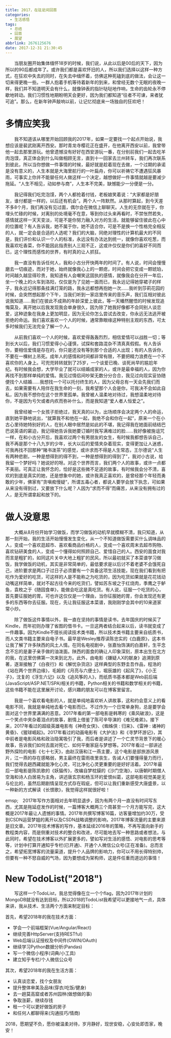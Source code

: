 ```yaml
---
title: 2017，在驻足间回首
categories:
  - 生活感悟
tags:
  - 总结
  - 回首
  - 展望
abbrlink: 2676125676
date: 2017-12-31 21:30:45
---
```

&emsp;&emsp;当朋友圈开始集体缅怀18岁的时候，我们说，从此以后是00后的天下，因为所以的90后都成年了。或许我们都是喜欢怀旧的人，所以我们选择以这样一种方式，在狂欢中失去的同时，在失去中缅怀着，仿佛这种死磕到底的做法，会让这一切来得更晚一些。一群人抱着手机等待着新年的到来，和曾经无数个无眠的夜晚一样，我们并不知道明天会有什么，就像钟表的指针哒哒地作响，生命的齿轮永不停歇地转动。我们习惯性地期盼明天会更好，因为我们都知道“往者不可谏，来者犹可追”。那么，在新年钟声敲响以前，让记忆彻底来一场独自的狂欢吧！

# 多情应笑我
&emsp;&emsp;我不知道该从哪里开始回顾我的2017年，如果一定要找一个起点开始说，我想应该是裴武刚离开西安。那时青龙寺樱花正在盛开，在他离开西安以前，我曾带他一起去那里游玩。他曾遗憾没有好好在西安游玩一番，在分别前我们一起去吃羊肉泡馍，真正体会到什么叫做相顾无言，直到十一回家去兰州转车，我们再次联系到彼此，所以当你想做一件事情的时候，最好就是趁着现在去做，一个过期的承诺是没有意义的，人生本就是大海里航行的一叶扁舟，你可以祈祷它不遭遇狂风暴雨，可事实上你并不能替任何人做这样一个决定，越想做好一件事情就越是要减少拖延。“人生不相见，动如参与商”，人生本不完美，缺憾能少一分便是一分。

&emsp;&emsp;我记得我们吃完泡馍，两个人都抢着付钱，老板娘笑着说：“大家都是好朋友，谁付都是一样的，以后还有机会”。两个人一阵默然。从那时算起，到今天差不多8个月，我们再没有见过面，偶尔会在微信上聊聊天。人生的无奈就在于，你埋头忙碌的时候，对离别的处境毫不在意，等到你过头来再看时，不禁怅然若失，感情就这样一天天变淡，可是不是你努力融入对方的生活，就能够留住彼此在心中的位置呢？有人告诉我，她不属于你，她不适合你，可是不是换一个性格完全相反的人，就一定会是合适的人选呢？我们的大脑，同绝对理性的计算机最大的不同是，我们评价和认识一个人的标准，永远没有办法达到统一，就像你喜欢吃葱，而我喜欢吃香菜，你不能因此指责别人三观不正，这或许仅仅是你们的喜好不同而已，这个理性而感性的世界，有时真的让人抓狂。

&emsp;&emsp;我一直没有告诉任何人，我和小古分开快两年的时间了。有人说，时间会慢慢磨去一切痕迹，而对于她，始终就像我心上的一颗痣，时间会把它变成一颗琥珀，时间越久越显得珍贵，我知道有人会嘲笑这固执的感情，就像我会在分开一年后，坐一个晚上的火车到洛阳，仅仅是为了见她一面而已，我永远记得她穿裙子的样子，我永远记得那条挂满灯笼的路，我永远都想再抱她一次……我听到莎莉花园的时候，会突然想起那个下午，当我们听到一家店里传来的音乐声，我们互相对彼此说我知道……我们在彼此不成熟的年龄深爱上彼此，等一天幡然醒悟的时候发现追悔莫及，离开她以后我发现我会单身很久，因为除了她我好像都不会同别人谈恋爱，这种迹象在我身上更加明显，因为无论你怎么尝试去改变，你永远无法逃开被拒绝的命运。我们喜欢喜欢一个人的时候，通常靠眼缘这种特别主观的东西，可太多时候我们无法完全了解一个人。

&emsp;&emsp;从前我们喜欢一个人的时候，喜欢爱得轰轰烈烈，相信爱情可以战胜一切；等到长大以后，我们习惯爱得小心谨慎，试探和套路混杂不清真真假假。有人告诉你，要相信爱情是存在的，你只是还没有等到那个合适的人出现；有的人告诉你，不要在一棵树上吊死。成年人的感情和时间都非常有限，不要把精力浪费在一个不喜欢你的人身上。可兜兜转转就到了25岁，一个谈爱已晚、谈死尚早的尴尬年纪。有时候我会想，大学毕业了就可以结婚成家的人，或许是最幸福的人，因为你再找不到那样单纯的爱情。我见过情侣间吵架无数分分合合，我见过向现实妥协随便找个人结婚……我想找一个可以托付终生的人，因为父母总有一天会先我们而去，如果需要有人陪伴在我生命的一刻，我希望那个人会是你，可我决不会如此自私，因为我不想你在这个世界里孤单。我曾被人温柔地对待过，我想温柔地对待你，不是因为亏欠或者内疚而弥补什么，而是我知道“爱人者人恒爱之”。

&emsp;&emsp;我曾经被一个女孩子拒绝过，我天真的以为，出场顺序会决定两个人的命运，直到她平静地说出，“就算我不和他在一起，我绝不会和你在一起“，原来一个在小古心里待她特别好的人，在别人眼中居然是如此的不堪，我记得我在她面前结结巴巴说英语的窘迫，我记得她告诉我她要订婚时我写满难过的脸……我好像被施诅咒一样，在和小古分开后，我喜欢过两个有男朋友的女生，有时候我都想告诉自己，我不再是那个十八九岁的少年，长大以后的爱情夹杂着现实，变得更加让人迷惑，可我再找不回那种“赌书泼茶”的感觉，或许求而不得是人生常态，王尔德说“人生有两种悲剧，一种是想得到的得不到，一种是想得到的得到了”，我对小古说，给我留一个梦好吗？她说好的呀。对这个世界而言，我们两个人的故事，或许一点都不美丽。可真正让我怀念的，恰好是这些微不足道的故事，有时候我会分不清，喜欢的到底是真实的她，还是想象中的她，或许我真正喜欢的，是曾经那个年轻而勇敢的少年，佛家有”贪嗔痴慢疑“，所谓五毒心者，都说人要学会放下执念，可如果从来没有得到过，又要放下什么呢？人因为“求而不得”而痛苦，从来没有拥有过的人，是无所谓拿起和放下的。

# 做人没意思
&emsp;&emsp;大概从8月份开始学习做饭，而学习做饭的动机早就模糊不清，我只知道，从那一刻开始，我的生活开始慢慢发生变化，从一个不知道做饭需要买什么调味品的人，变成一个喜欢逛超市、喜欢看商品价格的人，变成一个喜欢周末去超市购物、喜欢钻研美食的人，变成一个懂得如何照顾自己、爱惜自己的人。西安的面食对我而言是粗犷的，如同这片关中大地上粗犷的民风，所以最初就买了本菜谱学习做饭，我学做饭的动机，其实是非常简单的，最低要求是以后讨不着老婆不会饿死自己，进阶要求是两口子过日子必须要有一个具备这项生活技能，现在我们看到有把吃作为爱好的吃货，可这样的人是不能称之为吃货的，因为吃货如果就是花花钱动动嘴这样简单，就对不起古往今来的吃货们，譬如苏东坡之于红烧肉，季鹰之于鲈鱼，袁枚之于《随园食单》，能做会吃这是真吃货。有人说，征服一个吃货的心，首先要征服她的胃。可也许这仅仅是一个理由，当你征服她的胃，你会发现还有更多的东西等你去征服。现在，先让我征服这本菜谱，我刚刚学会其中的10来道家常小炒。

&emsp;&emsp;除了做饭这件事情以外，我一直在坚持的事情是读书，去年国庆的时候买了Kindle，而年初则办理了省图的借书卡。一旦这两者结合起来以后，读书就变成了一件趣事。因为Kindle不擅长阅读技术类书籍，所以技术类书籍主要来自纸质书，而人文类书籍主要来自电子书。最早是Wesley推荐读陈忠实的《白鹿原》，这本书让我了解了许多陕西的风土人情。在同名电视剧中，张嘉怡饰演的白嘉轩，生平念念不忘的是妻子亲手做的油泼面。陕西的面食的确让人印象深刻，原本出生在北方的我，在这里仿佛第一次来到北方。此外，由电影《嫌疑人X的献身》追溯到原著，逐渐接触了《白夜行》和《解忧杂货店》这样典型的东野圭吾作品，程浩的《站在两个世界边缘》，毛姆的《月亮与六便士》，堀辰雄的《起风了》，《小王子》，沈复的《浮生六记》以及《追风筝的人》，而纸质书基本都是Web前后端(JavaScript/ASP.NET/SPA)相关的书籍，Python相关的书籍和数学相关的书籍，这些书籍不能在这里展开讨论，感兴趣的朋友可以在博客里留言。

&emsp;&emsp;我是一个喜欢看电影的人，就是单纯地喜欢听人讲故事，这和约会意义上的看电影不同，我就是单纯地去看个电影而已。不过作为一个日常单身狗，总是要学会面对这个世界里满满的恶意。2017年看的第一部电影是韩寒的《乘风破浪》，这是一个笑点中夹杂着泪点的故事，剧情上借鉴了陈可辛导演的《难兄难弟》。接下来，2017年看过的超级英雄电影有《神奇女侠》、《蜘蛛侠 : 归来》、《雷神 : 诸神的黄昏》、《猩球崛起》。2017年看过的动画电影有《大护法》和《寻梦环游记》，其中前者是电影风格和政治隐寓吸引了我，而后者是讲述了一个亡灵节背景下的暖心故事，告诉我们如何去面对死亡、如何平衡家庭与梦想等。2017年看过一部讲述野外探险的电影《七十七天》，由赵汉唐和江一燕主要，这个电影是部旅游风景片，江一燕的存在感略弱，男主最终在雷雨夜里丧生，告诫人们要懂得量力而行，我们觉得去趟西藏就能净化心灵，可比净化心灵更重要的是好好活着。2017年最后一部电影是陈凯歌的《妖猫传》，改编自梦枕貘的《沙门空海》，以唐朝时期僧人空海和诗人白居易为主角，讲述唐玄宗和杨玉环的爱恨纠葛，这部电影视觉美是无与伦比的，虽然后期剧情呈现方式存在瑕疵，但可以让我们重新感受大唐盛景，以一种新的方式解读《长恨歌》，我觉得这样就很好啦！

emsp;&emsp;2017年写作方面相对去年明显退步，因为有两个月一直没有时间写东西，尤其是拖延症发作的时候，一篇博客大概两三个周甚至一个月方能写完，这大概是2017年最让人遗憾的事情。2017年共撰写博客16篇，访客量增加约30万，受到CSDN运营梦姐的离开以及CSDN战略调整的影响，2017年博客流量的主要来源是旧文章。2017年技术博客的写作，基本延续2016年的策略，不再写面向新手的教程类内容，而是侧重对技术的整合和改进，尽可能地去写一种思路或者想法，与此同时，希望在技术博客以外扩展更多的，譬如写对生活的感悟、对电影的思考等等，计划中打算开通知乎专栏(已开通)、开通个人微信公众号(正在准备)。总而言之，希望拓宽博客的流量渠道，提升个人品牌的影响力，你可以不用长得特别帅，但要有一种不怒自威的气场，因为要想成为架构师，这是件任重而道远的事情！

# New TodoList("2018")
&emsp;&emsp;写这样一个TodoList，我总觉得像在立一个个flag，因为2017年计划的MongoDB就没有达到目标，所以2018的TodoList我希望可以更接地气一点，具体来讲，我从技术、生活两个方面来制定目标：

首先，希望2018年的我在技术方面：
* 学会一个前端框架(Vue/Angular/React)
* 继续完善HttpServer(支持RESTful)
* Web后端认证授权及中间件(OWIN/OAuth)
* 继续学习Python数据分析(Pandas)
* 写一个微信小程序(词典/小工具)
* 建立知乎专栏/个人微信公众号

其次，希望2018年的我在生活方面：
* 认真谈恋爱，找个女朋友
* 提升整体审美及品味(穿衣/吃饭/健身)
* 去一趟莫高窟或者苏州园林(做想做的事)
* 争取涨薪，继续存钱
* 租一个可以更好做饭的房子
* 和任何人都聊得来(沟通技巧/情商)

2018，愿期望不负，愿你被温柔对待，岁月静好，现世安稳，心安处即吾家，晚安！